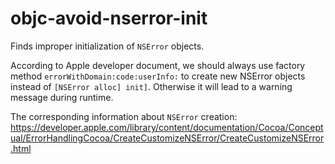 # objc-avoid-nserror-init

Finds improper initialization of `NSError` objects.

According to Apple developer document, we should always use factory
method `errorWithDomain:code:userInfo:` to create new NSError objects
instead of `[NSError alloc] init]`. Otherwise it will lead to a warning
message during runtime.

The corresponding information about `NSError` creation:
<https://developer.apple.com/library/content/documentation/Cocoa/Conceptual/ErrorHandlingCocoa/CreateCustomizeNSError/CreateCustomizeNSError.html>
